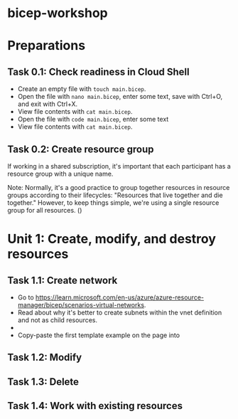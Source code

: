 # bicep-workshop

# Preparations

## Task 0.1: Check readiness in Cloud Shell

- Create an empty file with `touch main.bicep`.
- Open the file with `nano main.bicep`, enter some text, save with Ctrl+O, and exit with Ctrl+X.
- View file contents with `cat main.bicep`.
- Open the file with `code main.bicep`, enter some text
- View file contents with `cat main.bicep`.

## Task 0.2: Create resource group

If working in a shared subscription, it's important that each participant has a resource group with a unique name.

Note: Normally, it's a good practice to group together resources in resource groups according to their lifecycles: "Resources that live together and die together." However, to keep things simple, we're using a single resource group for all resources. ()

# Unit 1: Create, modify, and destroy resources

## Task 1.1: Create network

- Go to https://learn.microsoft.com/en-us/azure/azure-resource-manager/bicep/scenarios-virtual-networks.
- Read about why it's better to create subnets within the vnet definition and not as child resources.
- 
- Copy-paste the first template example on the page into 

## Task 1.2: Modify

## Task 1.3: Delete 

## Task 1.4: Work with existing resources
